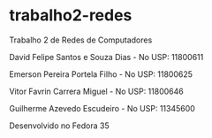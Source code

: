 # trabalho2-redes
Trabalho 2 de Redes de Computadores

David Felipe Santos e Souza Dias - No USP: 11800611

Emerson Pereira Portela Filho - No USP: 11800625

Vitor Favrin Carrera Miguel - No USP: 11800646 

Guilherme Azevedo Escudeiro - No USP: 11345600

Desenvolvido no Fedora 35
